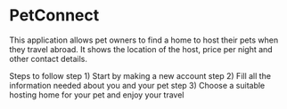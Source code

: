 # PetConnect
This application allows pet owners to find a home to host their pets when they travel abroad. It shows the location of the host, price per night and other contact details.

Steps to follow
step 1) Start by making a new account
step 2) Fill all the information needed about you and your pet
step 3) Choose a suitable hosting home for your pet and enjoy your travel